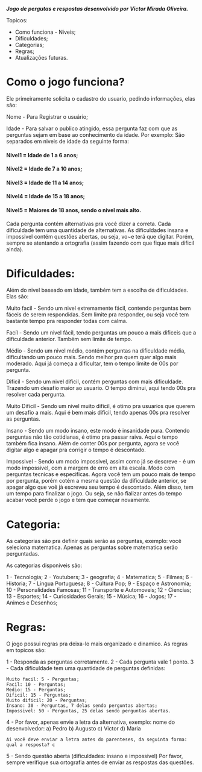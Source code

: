 ***Jogo de pergutas e respostas desenvolvido por Victor Mirada Oliveira.***

Topicos:
- Como funciona - Niveis;
- Dificuldades;
- Categorias;
- Regras;
- Atualizações futuras.

# Como o jogo funciona?
Ele primeiramente solicita o cadastro do usuario, pedindo informações, elas são:

Nome - Para Registrar o usuário;

Idade - Para salvar o publico atingido, essa pergunta faz com que as perguntas sejam em base ao conhecimento da idade. Por exemplo:
São separados em niveis de idade da seguinte forma:

#### Nivel1 = Idade de 1 a 6 anos;
#### Nivel2 = Idade de 7 a 10 anos;
#### Nivel3 = Idade de 11 a 14 anos;
#### Nivel4 = Idade de 15 a 18 anos;
#### Nivel5 = Maiores de 18 anos, sendo o nivel mais alto.

Cada pergunta contém alternativas pra você dizer a correta.
Cada dificuldade tem uma quantidade de alternativas.
As dificuldades insana e impossivel contém questões abertas, ou seja, vo~e terá que digitar. Porém, sempre se atentando a ortografia (assim fazendo com que fique mais dificil ainda).

# Dificuldades:
Além do nivel baseado em idade, também tem a escolha de dificuldades. Elas são:

Muito facil - Sendo um nivel extremamente fácil, contendo perguntas bem fáceis de serem respondidas. Sem limite pra responder, ou seja você tem bastante tempo pra responder todas com calma.

Facíl - Sendo um nivel fácil, tendo perguntas um pouco a mais dificeis que a dificuldade anterior. Também sem limite de tempo.

Médio - Sendo um nivel médio, contém perguntas na dificuldade média, dificultando um pouco mais. Sendo melhor pra quem quer algo mais moderado. Aqui já começa a dificultar, tem o tempo limite de 00s por pergunta.

Dificil - Sendo um nivel dificil, contém perguntas com mais dificuldade. Trazendo um desafio maior ao usuario. O tempo diminui, aqui tendo 00s pra resolver cada pergunta.

Muito Dificil - Sendo um nivel muito dificil, é otimo pra usuarios que querem um desafio a mais. Aqui é bem mais dificil, tendo apenas 00s pra resolver as perguntas.

Insano - Sendo um modo insano, este modo é insanidade pura. Contendo perguntas não tão cotidianas, é otimo pra passar raiva. Aqui o tempo também fica insano. Além de conter 00s por pergunta, agora se você digitar algo e apagar pra corrigir o tempo é descontado.

Impossivel - Sendo um modo impossivel, assim como já se descreve - é um modo impossivel, com a margem de erro em alta escala. Modo com perguntas tecnicas e especificas. Agora você tem um pouco mais de tempo por pergunta, porém cotém a mesma questão da dificuldade anterior, se apagar algo que voê já escreveu seu tempo é descontado. Além disso, tem um tempo para finalizar o jogo. Ou seja, se não fializar antes do tempo acabar você perde o jogo e tem que começar novamente.

# Categoria:
As categorias são pra definir quais serão as perguntas, exemplo: você seleciona matematica. Apenas as perguntas sobre matematica serão perguntadas.

As categorias disponiveis são:

1 - Tecnologia;
2 - Youtubers;
3 - geografia;
4 - Matematica;
5 - Filmes;
6 - Historia;
7 - Lingua Portuguesa;
8 - Cultura Pop;
9 - Espaço e Astronomia;
10 - Personalidades Famosas;
11 - Transporte e Automoveis;
12 - Ciencias;
13 - Esportes;
14 - Curiosidades Gerais;
15 - Música;
16 - Jogos;
17 - Animes e Desenhos;


# Regras:

O jogo possui regras pra deixa-lo mais organizado e dinamico. As regras em topicos são:

1 - Responda as perguntas corretamente.
2 - Cada pergunta vale 1 ponto.
3 - Cada dificuldade tem uma quantidade de perguntas definidas:

    Muito facil: 5 - Perguntas;
    Facil: 10 - Perguntas;
    Medio: 15 - Perguntas;
    Dificil: 15 - Perguntas;
    Muito dificil: 20 - Perguntas;
    Insano: 30 - Perguntas, 7 delas sendo perguntas abertas;
    Impossivel: 50 - Perguntas, 25 delas sendo perguntas abertas.

4 - Por favor, apenas envie a letra da alternativa, exemplo:
    nome do desenvolvedor:
    a) Pedro
    b) Augusto
    c) Victor
    d) Maria

    Ai você deve enviar a letra antes do parenteses, da seguinta forma:
    qual a resposta? c

5 - Sendo questão aberta (dificuldades: insano e impossivel) Por favor, sempre verifique sua ortografia antes de enviar as respostas das questões.
